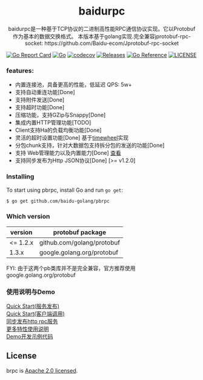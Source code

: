 <!--
 * @Author: Malin Xie
 * @Description: 
 * @Date: 2021-07-24 16:54:14
-->

<h1 align="center">baidurpc</h1>

<p align="center">
baidurpc是一种基于TCP协议的二进制高性能RPC通信协议实现。它以Protobuf作为基本的数据交换格式。
本版本基于golang实现.完全兼容jprotobuf-rpc-socket: https://github.com/Baidu-ecom/Jprotobuf-rpc-socket
</p>

[![Go Report Card](https://goreportcard.com/badge/github.com/baidu-golang/pbrpc?style=flat-square)](https://goreportcard.com/report/github.com/baidu-golang/pbrpc)
[![Go](https://github.com/baidu-golang/pbrpc/actions/workflows/main.yml/badge.svg?branch=v1.2.x)](https://github.com/baidu-golang/pbrpc/actions/workflows/main.yml)
[![codecov](https://codecov.io/gh/baidu-golang/pbrpc/branch/v1.2.x/graph/badge.svg?token=EY9Z88E82P)](https://codecov.io/gh/baidu-golang/pbrpc)
[![Releases](https://img.shields.io/github/release/baidu-golang/pbrpc/all.svg?style=flat-square)](https://github.com/baidu-golang/pbrpc/releases)
[![Go Reference](https://golang.com.cn/badge/github.com/baidu-golang/pbrpc.svg)](https://golang.com.cn/github.com/baidu-golang/pbrpc)
[![LICENSE](https://img.shields.io/github/license/baidu-golang/pbrpc.svg?style=flat-square)](https://github.com/baidu-golang/pbrpc/blob/master/LICENSE)


### features:

- 内置连接池，具备更高的性能，低延迟 QPS: 5w+
- 支持自动重连功能[Done]
- 支持附件发送[Done]
- 支持超时功能[Done]
- 压缩功能，支持GZip与Snappy[Done]
- 集成内置HTTP管理功能[TODO]
- Client支持Ha的负载均衡功能[Done]
- 灵活的超时设置功能[Done] 基于[timewheel](https://github.com/jhunters/timewheel)实现 
- 分包chunk支持，针对大数据包支持拆分包的发送的功能[Done]
- 支持 Web管理能力以及内置能力[Done] [查看](https://github.com/jhunters/brpcweb)
- 支持同步发布为Http JSON协议[Done] [>= v1.2.0]
  ​
### Installing 

To start using pbrpc, install Go and run `go get`:

```sh
$ go get github.com/baidu-golang/pbrpc
```

### Which version
|version | protobuf package |
|  ----  | ----  |
|<= 1.2.x| github.com/golang/protobuf|
|1.3.x| google.golang.org/protobuf|

FYI: 由于这两个pb类库并不是完全兼容，官方推荐使用  google.golang.org/protobuf

### 使用说明与Demo 

 [Quick Start(服务发布)](./docs/quickstart_server.md) <br>
 [Quick Start(客户端调用)](./docs/quickstart_client.md) <br>
 [同步发布http rpc服务](./docs/httprpc.md) <br>
 [更多特性使用说明](./docs/Demo.md)<br>
 [Demo开发示例代码](./example)<br>
## License
brpc is [Apache 2.0 licensed](./LICENSE).
